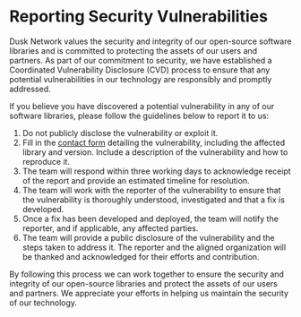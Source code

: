 # Reporting Security Vulnerabilities
Dusk Network values the security and integrity of our open-source software libraries and is committed to protecting the assets of our users and partners. As part of our commitment to security, we have established a Coordinated Vulnerability Disclosure (CVD) process to ensure that any potential vulnerabilities in our technology are responsibly and promptly addressed.

If you believe you have discovered a potential vulnerability in any of our software libraries, please follow the guidelines below to report it to us:

1. Do not publicly disclose the vulnerability or exploit it.
2. Fill in the [contact form](https://dusk.network/pages/contact) detailing the vulnerability, including the affected library and version. Include a description of the vulnerability and how to reproduce it.
3. The team will respond within three working days to acknowledge receipt of the report and provide an estimated timeline for resolution.
4. The team will work with the reporter of the vulnerability to ensure that the vulnerability is thoroughly understood, investigated and that a fix is developed.
5. Once a fix has been developed and deployed, the team will notify the reporter, and if applicable, any affected parties.
6. The team will provide a public disclosure of the vulnerability and the steps taken to address it. The reporter and the aligned organization will be thanked and acknowledged for their efforts and contribution.

By following this process we can work together to ensure the security and integrity of our open-source libraries and protect the assets of our users and partners. We appreciate your efforts in helping us maintain the security of our technology.
